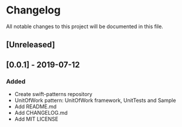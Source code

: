 # Changelog
All notable changes to this project will be documented in this file.

## [Unreleased]

## [0.0.1] - 2019-07-12
### Added
- Create swift-patterns repository
- UnitOfWork pattern: UnitOfWork framework, UnitTests and Sample
- Add README.md
- Add CHANGELOG.md
- Add MIT LICENSE